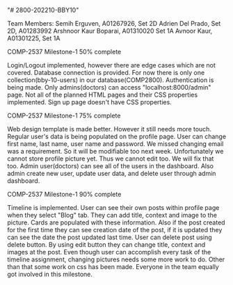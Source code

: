"# 2800-202210-BBY10" 

Team Members: Semih Erguven, A01267926, Set 2D
              Adrien Del Prado, Set 2D, A01283992
              Arshnoor Kaur Boparai, A01310020 Set 1A
              Avnoor Kaur, A01301225, Set 1A

COMP-2537 Milestone-1 50% complete

Login/Logout implemented, however there are edge cases which are not covered.
Database connection is provided. For now there is only one collection(bby-10-users) in our database(COMP2800).
Authentication is being made. Only admins(doctors) can access "localhost:8000/admin" page.
Not all of the planned HTML pages and their CSS properties implemented.
Sign up page doesn't have CSS properties.


COMP-2537 Milestone-1 75% complete

Web design template is made better. However it still needs more touch.
Regular user's data is being populated on the profile page. User can change first name, last name, user name and
password. We missed changing email was a requirement. So it will be modifiable too next week. Unfortunately
we cannot store profile picture yet. Thus we cannot edit too. We will fix that too.
Admin user(doctors) can see all of the users in the dashboard. Also admin create new user, update user data, and
delete user through admin dashboard.


COMP-2537 Milestone-1 90% complete

Timeline is implemented. User can see their own posts within profile page when they select "Blog" tab. They can
add title, context and image to the picture. Cards are populated with these information. Also if the post created
for the first time they can see creation date of the post, if it is updated they can see the date the post updated
last time. User can delete post using delete button. By using edit button they can change title, context and images
at the post. Even though user can accomplish every task of the timeline assignment, changing pictures needs some more
work to do. Other than that some work on css has been made. Everyone in the team equally got involved in this milestone.